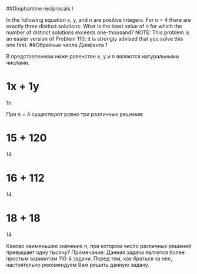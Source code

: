 ##Diophantine reciprocals I

In the following equation x, y, and n are positive integers.
For n = 4 there are exactly three distinct solutions:
What is the least value of n for which the number of distinct solutions exceeds one-thousand?
NOTE: This problem is an easier version of Problem 110; it is strongly advised that you solve this one first.
##Обратные числа Диофанта 1

В представленном ниже равенстве x, y и n являются натуральными числами.



1x
 + 
1y
 = 
1n



При n = 4 существуют ровно три различных решения:



15
 + 
120
 = 
14


16
 + 
112
 = 
14


18
 + 
18
 = 
14



Каково наименьшее значение n, при котором число различных решений превышает одну тысячу?
Примечание: Данная задача является более простым вариантом 110-й задачи. Перед тем, как браться за нее, настоятельно рекомендуем Вам решить данную задачу.
